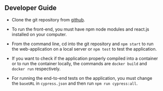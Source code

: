 ## Developer Guide

- Clone the git repository from [github](https://github.com/christophernixon/DevOps-Pipeline-sweng.git).

- To run the front-end, you must have npm node modules and react.js installed on your
computer.

- From the command line, cd into the git repository and `npm start` to run the
web-application on a local server or `npm test` to test the application.

- If you want to check if the application properly compiled into a container or to run
the container locally, the commands are `docker build` and `docker run`
respectively.

- For running the end-to-end tests on the application, you must change the
`baseURL` in `cypress.json` and then run `npm run cypress:all`.
